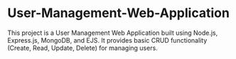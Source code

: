 # User-Management-Web-Application
This project is a User Management Web Application built using Node.js, Express.js, MongoDB, and EJS. It provides basic CRUD functionality (Create, Read, Update, Delete) for managing users.
